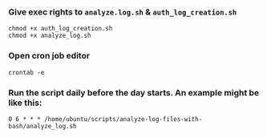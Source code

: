 ### Give exec rights to `analyze.log.sh` & `auth_log_creation.sh`

```
chmod +x auth_log_creation.sh
chmod +x analyze_log.sh
```

### Open cron job editor

```
crontab -e
```

### Run the script daily before the day starts. An example might be like this:

```
0 6 * * * /home/ubuntu/scripts/analyze-log-files-with-bash/analyze_log.sh
```
